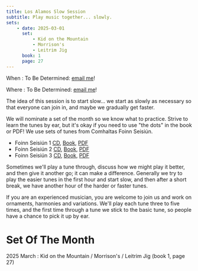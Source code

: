 ```yaml
---
title: Los Alamos Slow Session
subtitle: Play music together... slowly.
sets:
    - date: 2025-03-01
      set:
          - Kid on the Mountain
          - Morrison's
          - Leitrim Jig
      book: 1
      page: 27
---
```


When
: To Be Determined: [email me](mailto:neale@woozle.org)!

Where
: To Be Determined: [email me](mailto:neale@woozle.org)!

The idea of this session is to start slow… 
we start as slowly as necessary so that everyone can join in, 
and maybe we gradually get faster.

We will nominate a set of the month so we know what to practice.
Strive to learn the tunes by ear, 
but it's okay if you need to use "the dots" in the book or PDF!
We use sets of tunes from Comhaltas Foinn Seisiún. 

* Foinn Seisiún 1
  [CD](https://comhaltas.ie/product/foinn-seisiun-cd-1/),
  [Book](https://comhaltas.ie/product/foinn-seisiun-book-1/),
  [PDF](Foinn-SeisiunBook1.pdf)
* Foinn Seisiún 2
  [CD](https://comhaltas.ie/product/foinn-seisiun-cd-2/),
  [Book](https://comhaltas.ie/product/foinn-seisiun-book-2/),
  [PDF](Foinn-SeisiunBook2.pdf)
* Foinn Seisiún 3
  [CD](https://comhaltas.ie/product/foinn-seisiun-cd-3/),
  [Book](https://comhaltas.ie/product/foinn-seisiun-book-3/),
  [PDF](Foinn-SeisiunBook3.pdf)

Sometimes we'll play a tune through, 
discuss how we might play it better, 
and then give it another go;
it can make a difference. 
Generally we try to play the easier tunes in the first hour and start slow,
and then after a short break, 
we have another hour of the harder or faster tunes.

If you are an experienced musician, 
you are welcome to join us and work on ornaments, 
harmonies and variations.
We'll play each tune three to five times,
and the first time through a tune we stick to the basic tune,
so people have a chance to pick it up by ear.

Set Of The Month
==============

2025 March
: Kid on the Mountain / Morrison's / Leitrim Jig (book 1,  page 27)
